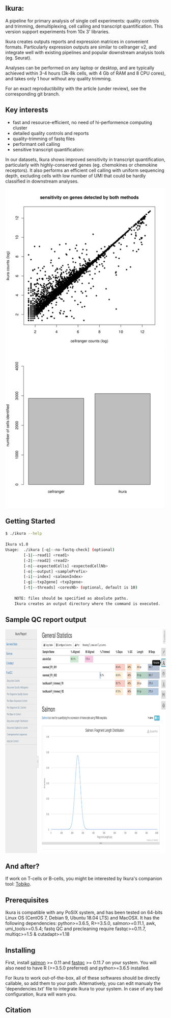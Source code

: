 ## Ikura:

A pipeline for primary analysis of single cell experiments: quality controls and trimming, demultiplexing, cell calling and transcript quantification. This version support experiments from 10x 3' libraries.

Ikura creates outputs reports and expression matrices in convenient formats. Particularly expression outputs are similar to cellranger v2, and integrate well with existing pipelines and popular downstream analysis tools (eg. Seurat).

Analyses can be performed on any laptop or desktop, and are typically achieved within 3-4 hours (3k-8k cells, with 4 Gb of RAM and 8 CPU cores), and  takes only 1 hour without any quality trimming.

For an exact reproductibility with the article (under review), see the corresponding git branch.


## Key interests

* fast and resource-efficient, no need of hi-performence computing cluster
* detailed quality controls and reports
* quality-trimming of fastq files
* performant cell calling
* sensitive transcript quantification:

In our datasets, Ikura shows improved sensitivity in transcript quantification, particularly with highly-conserved genes (eg. chemokines or chemokine receptors). It also performs an efficient cell calling with uniform sequencing depth, excluding cells with low number of UMI that could be hardly classified in downstream analyses.

<img src="img/comp01.png" height="500" align="center">
<img src="img/comp02.png" height="500" align="center">

## Getting Started

```bash
$ ./ikura --help

Ikura v1.0
Usage:	./ikura	[-q|--no-fastq-check] (optional)
		[-1|--read1] <read1>
		[-2|--read2] <read2>
		[-n|--expectedCells] <expectedCellNb>
		[-o|--output] <samplePrefix>
		[-i|--index] <salmonIndex>
		[-g|--txp2gene] <txp2gene>
		[-t|--threads] <coresNb> (optional, default is 10)

	NOTE: files should be specified as absolute paths.
	Ikura creates an output directory where the command is executed.

```


## Sample QC report output

<img src="img/smplOut.png" height="700" align="center">


## And after?

If work on T-cells or B-cells, you might be interested by Ikura's companion tool: [Tobiko](https://github.com/juugii/Tobiko).

## Prerequisites

Ikura is compatible with any PoSIX system, and has been tested on 64-bits Linux OS (CentOS 7, Debian 9, Ubuntu 18.04 LTS) and MacOSX.
It has the following dependencies: python>=3.6.5, R>=3.5.0, salmon>=0.11.1, awk, umi_tools>=0.5.4; fastq QC and precleaning require fastqc>=0.11.7, multiqc>=1.5 & cutadapt>=1.18


## Installing

First, install [salmon](https://github.com/COMBINE-lab/salmon) >= 0.11 and [fastqc](https://www.bioinformatics.babraham.ac.uk/projects/fastqc) >= 0.11.7 on your system. You will also need to have R (>=3.5.0 preferred) and python>=3.6.5 installed.

For Ikura to work out-of-the-box, all of these softwares should be directly callable, so add them to your path. Alternatively, you can edit manualy the 'dependencies.txt' file to integrate Ikura to your system. In case of any bad configuration, Ikura will warn you.

## Citation




